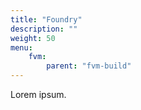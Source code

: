 ```yaml
---
title: "Foundry"
description: ""
weight: 50
menu:
    fvm:
        parent: "fvm-build"
---
```


Lorem ipsum.
